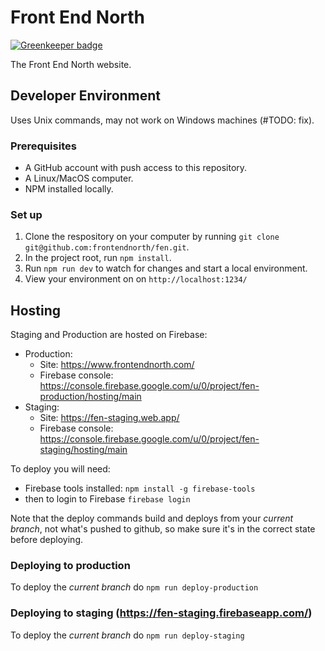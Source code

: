 # Front End North

[![Greenkeeper badge](https://badges.greenkeeper.io/frontendnorth/fen.svg)](https://greenkeeper.io/)

The Front End North website.

## Developer Environment

Uses Unix commands, may not work on Windows machines (#TODO: fix).

### Prerequisites

* A GitHub account with push access to this repository.
* A Linux/MacOS computer.
* NPM installed locally.

### Set up

1. Clone the respository on your computer by running `git clone git@github.com:frontendnorth/fen.git`.
2. In the project root, run `npm install`.
3. Run `npm run dev` to watch for changes and start a local environment.
4. View your environment on on `http://localhost:1234/`

## Hosting

Staging and Production are hosted on Firebase:

* Production: 
  * Site: https://www.frontendnorth.com/ 
  * Firebase console: https://console.firebase.google.com/u/0/project/fen-production/hosting/main
* Staging: 
  * Site: https://fen-staging.web.app/
  * Firebase console: https://console.firebase.google.com/u/0/project/fen-staging/hosting/main

To deploy you will need:

* Firebase tools installed: `npm install -g firebase-tools`
* then to login to Firebase `firebase login`

Note that the deploy commands build and deploys from your *current branch*, not what's pushed to github, so make sure it's in the correct state before deploying.

### Deploying to production

To deploy the *current branch* do `npm run deploy-production`

### Deploying to staging (https://fen-staging.firebaseapp.com/)

To deploy the *current branch* do `npm run deploy-staging`
